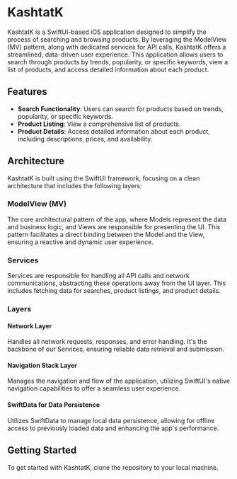 # KashtatK

KashtatK is a SwiftUI-based iOS application designed to simplify the process of searching and browsing products. By leveraging the ModelView (MV) pattern, along with dedicated services for API calls, KashtatK offers a streamlined, data-driven user experience. This application allows users to search through products by trends, popularity, or specific keywords, view a list of products, and access detailed information about each product.

## Features

- **Search Functionality**: Users can search for products based on trends, popularity, or specific keywords.
- **Product Listing**: View a comprehensive list of products.
- **Product Details**: Access detailed information about each product, including descriptions, prices, and availability.

## Architecture

KashtatK is built using the SwiftUI framework, focusing on a clean architecture that includes the following layers:

### ModelView (MV)

The core architectural pattern of the app, where Models represent the data and business logic, and Views are responsible for presenting the UI. This pattern facilitates a direct binding between the Model and the View, ensuring a reactive and dynamic user experience.

### Services

Services are responsible for handling all API calls and network communications, abstracting these operations away from the UI layer. This includes fetching data for searches, product listings, and product details.

### Layers

#### Network Layer

Handles all network requests, responses, and error handling. It's the backbone of our Services, ensuring reliable data retrieval and submission.

#### Navigation Stack Layer

Manages the navigation and flow of the application, utilizing SwiftUI's native navigation capabilities to offer a seamless user experience.

#### SwiftData for Data Persistence

Utilizes SwiftData to manage local data persistence, allowing for offline access to previously loaded data and enhancing the app's performance.

## Getting Started

To get started with KashtatK, clone the repository to your local machine.

